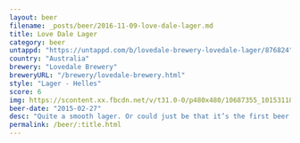 ```yaml
---
layout: beer
filename: _posts/beer/2016-11-09-love-dale-lager.md
title: Love Dale Lager
category: beer
untappd: "https://untappd.com/b/lovedale-brewery-lovedale-lager/876824"
country: "Australia"
brewery: "Lovedale Brewery"
breweryURL: "/brewery/lovedale-brewery.html"
style: "Lager - Helles"
score: 6
img: https://scontent.xx.fbcdn.net/v/t31.0-0/p480x480/10687355_10153118669793745_4229208713620347909_o.jpg?_nc_cat=108&oh=54fe0623ae692749beb1a9b0ba4ac846&oe=5C1B7B6B
beer-date: "2015-02-27"
desc: "Quite a smooth lager. Or could just be that it’s the first beer on Friday"
permalink: /beer/:title.html
---
```

